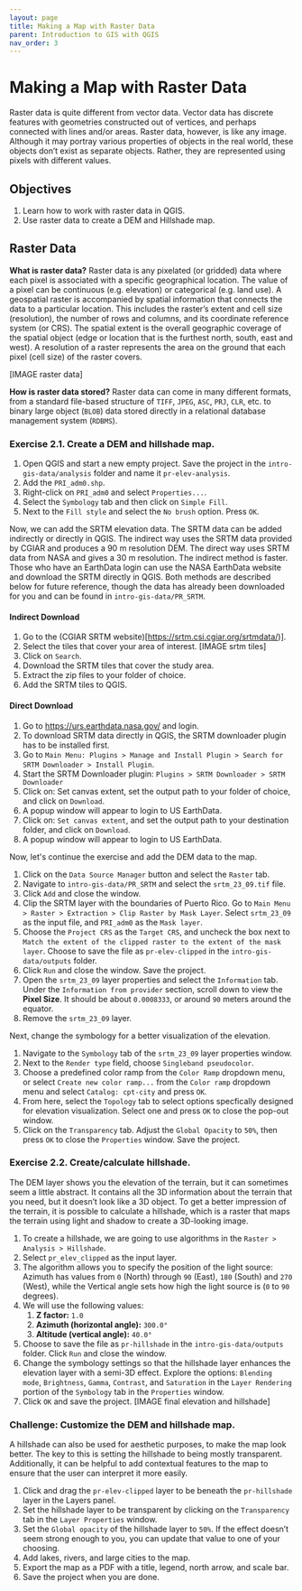 ```yaml
---
layout: page
title: Making a Map with Raster Data
parent: Introduction to GIS with QGIS
nav_order: 3
---
```


# Making a Map with Raster Data

Raster data is quite different from vector data. Vector data has discrete features with geometries constructed out of vertices, and perhaps connected with lines and/or areas. Raster data, however, is like any image. Although it may portray various properties of objects in the real world, these objects don’t exist as separate objects. Rather, they are represented using pixels with different values.

## Objectives
1. Learn how to work with raster data in QGIS.
2. Use raster data to create a DEM and Hillshade map.

## Raster Data
**What is raster data?** Raster data is any pixelated (or gridded) data where each pixel is associated with a specific geographical location. The value of a pixel can be continuous (e.g. elevation) or categorical (e.g. land use). A geospatial raster is accompanied by spatial information that connects the data to a particular location. This includes the raster’s extent and cell size (resolution), the number of rows and columns, and its coordinate reference system (or CRS). The spatial extent is the overall geographic coverage of the spatial object (edge or location that is the furthest north, south, east and west). A resolution of a raster represents the area on the ground that each pixel (cell size) of the raster covers.

[IMAGE raster data]

**How is raster data stored?** Raster data can come in many different formats, from a standard file-based structure of `TIFF`, `JPEG`, `ASC`, `PRJ`, `CLR`, etc. to binary large object (`BLOB`) data stored directly in a relational database management system (`RDBMS`). 

### Exercise 2.1. Create a DEM and hillshade map. 
1. Open QGIS and start a new empty project. Save the project in the `intro-gis-data/analysis` folder and name it `pr-elev-analysis`.
2. Add the `PRI_adm0.shp`.
3. Right-click on `PRI_adm0` and select `Properties...`.
4. Select the `Symbology` tab and then click on `Simple Fill`.
5. Next to the `Fill style` and select the `No brush` option. Press `OK`.

Now, we can add the SRTM elevation data. The SRTM data can be added indirectly or directly in QGIS. The indirect way uses the SRTM data provided by CGIAR and produces a 90 m resolution DEM. The direct way uses SRTM data from NASA and gives a 30 m resolution. The indirect method is faster. Those who have an EarthData login can use the NASA EarthData website and download the SRTM directly in QGIS. Both methods are described below for future reference, though the data has already been downloaded for you and can be found in `intro-gis-data/PR_SRTM`.

#### Indirect Download
1. Go to the (CGIAR SRTM website)[https://srtm.csi.cgiar.org/srtmdata/)].
2. Select the tiles that cover your area of interest. [IMAGE srtm tiles]
3. Click on `Search`.
4. Download the SRTM tiles that cover the study area.
5. Extract the zip files to your folder of choice.
6. Add the SRTM tiles to QGIS.

#### Direct Download
1. Go to https://urs.earthdata.nasa.gov/ and login.
2. To download SRTM data directly in QGIS, the SRTM downloader plugin has to be installed first.
3. Go to `Main Menu: Plugins > Manage and Install Plugin > Search for SRTM Downloader > Install Plugin`.
4. Start the SRTM Downloader plugin: `Plugins > SRTM Downloader > SRTM Downloader`
5. Click on: Set canvas extent, set the output path to your folder of choice, and click on `Download`.
6. A popup window will appear to login to US EarthData.
7. Click on: `Set canvas extent`, and set the output path to your destination folder, and click on `Download`.
8. A popup window will appear to login to US EarthData.

Now, let's continue the exercise and add the DEM data to the map.

1. Click on the `Data Source Manager` button and select the `Raster` tab. 
2. Navigate to `intro-gis-data/PR_SRTM` and select the `srtm_23_09.tif` file.
3. Click `Add` and close the window.
4. Clip the SRTM layer with the boundaries of Puerto Rico. Go to `Main Menu > Raster > Extraction > Clip Raster by Mask Layer`. Select `srtm_23_09` as the input file, and `PRI_adm0` as the `Mask layer`.
5. Choose the `Project CRS` as the `Target CRS`, and uncheck the box next to `Match the extent of the clipped raster to the extent of the mask layer`. Choose to save the file as `pr-elev-clipped` in the `intro-gis-data/outputs` folder.
6. Click `Run` and close the window. Save the project.
7. Open the `srtm_23_09` layer properties and select the `Information` tab. Under the `Information from provider` section, scroll down to view the **Pixel Size**. It should be about `0.0008333`, or around `90` meters around the equator.
8. Remove the `srtm_23_09` layer.

Next, change the symbology for a better visualization of the elevation.

1. Navigate to the `Symbology` tab of the `srtm_23_09` layer properties window.
2. Next to the `Render type` field, choose `Singleband pseudocolor`. 
3. Choose a predefined color ramp from the `Color Ramp` dropdown menu, or select `Create new color ramp...` from the `Color ramp` dropdown menu and select `Catalog: cpt-city` and press `OK`.
4. From here, select the `Topology` tab to select options specfically designed for elevation visualization. Select one and press `OK` to close the pop-out window.
5. Click on the `Transparency` tab. Adjust the `Global Opacity` to `50%`, then press `OK` to close the `Properties` window. Save the project.

### Exercise 2.2. Create/calculate hillshade.
The DEM layer shows you the elevation of the terrain, but it can sometimes seem a little abstract. It contains all the 3D information about the terrain that you need, but it doesn’t look like a 3D object. To get a better impression of the terrain, it is possible to calculate a hillshade, which is a raster that maps the terrain using light and shadow to create a 3D-looking image.

1. To create a hillshade, we are going to use algorithms in the `Raster > Analysis > Hillshade`.
2. Select `pr_elev_clipped` as the input layer.
3. The algorithm allows you to specify the position of the light source: Azimuth has values from `0` (North) through `90` (East), `180` (South) and `270` (West), while the Vertical angle sets how high the light source is (`0` to `90` degrees).
4. We will use the following values: 
    1. **Z factor:** `1.0`
    2. **Azimuth (horizontal angle):** `300.0°`
    3. **Altitude (vertical angle):** `40.0°`
5. Choose to save the file as `pr-hillshade` in the `intro-gis-data/outputs` folder. Click `Run` and close the window.
6. Change the symbology settings so that the hillshade layer enhances the elevation layer with a semi-3D effect. Explore the options: `Blending mode`, `Brightness`, `Gamma`, `Contrast`, and `Saturation` in the `Layer Rendering` portion of the `Symbology` tab in the `Properties` window.
7. Click `OK` and save the project. [IMAGE final elevation and hillshade]

### Challenge: Customize the DEM and hillshade map.
A hillshade can also be used for aesthetic purposes, to make the map look better. The key to this is setting the hillshade to being mostly transparent. Additionally, it can be helpful to add contextual features to the map to ensure that the user can interpret it more easily. 

1. Click and drag the `pr-elev-clipped` layer to be beneath the `pr-hillshade` layer in the Layers panel.
2. Set the hillshade layer to be transparent by clicking on the `Transparency` tab in the `Layer Properties` window.
3. Set the `Global opacity` of the hillshade layer to `50%`.  If the effect doesn’t seem strong enough to you, you can update that value to one of your choosing.
4. Add lakes, rivers, and large cities to the map.
5. Export the map as a PDF with a title, legend, north arrow, and scale bar.
6. Save the project when you are done.

